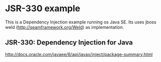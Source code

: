 # JSR-330 example 

This is a Dependency Injection example running os Java SE. Its uses jboss weld (http://seamframework.org/Weld) as implementation. 

## JSR-330: Dependency Injection for Java

http://docs.oracle.com/javaee/6/api/javax/inject/package-summary.html